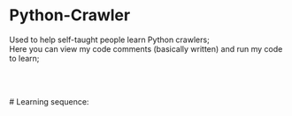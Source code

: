 # Python-Crawler

<p>
Used to help self-taught people learn Python crawlers;
<br>
Here you can view my code comments (basically written) and run my code to learn;
</p>

<br>
<br>

<p>
  # Learning sequence:
</p>
